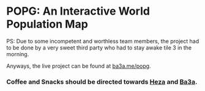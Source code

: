 # POPG: An Interactive World Population Map

PS: Due to some incompetent and worthless team members, the project had to be done by a very sweet third party who had to stay awake tile 3 in the morning.

Anyways, the live project can be found at [ba3a.me/popg](https://ba3a.me/popg).

### Coffee and Snacks should be directed towards [Heza](https://github.com/heza_ru) and [Ba3a](https://github.com/ba3a).